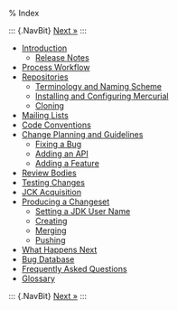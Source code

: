 % Index

::: {.NavBit}
[Next »](intro.html)
:::

* [Introduction](intro.html)
  * [Release Notes](intro.html#release-notes)
* [Process Workflow](processWorkflow.html)
* [Repositories](repositories.html)
  * [Terminology and Naming Scheme](repositories.html#terminology-and-naming-scheme)
  * [Installing and Configuring Mercurial](repositories.html#installing-and-configuring-mercurial)
  * [Cloning](repositories.html#cloning)
* [Mailing Lists](mailingLists.html)
* [Code Conventions](codeConventions.html)
* [Change Planning and Guidelines](changePlanning.html)
  * [Fixing a Bug](changePlanning.html#fixing-a-bug)
  * [Adding an API](changePlanning.html#adding-an-api)
  * [Adding a Feature](changePlanning.html#adding-a-featurejsr)
* [Review Bodies](reviewBodies.html)
* [Testing Changes](testingChanges.html)
* [JCK Acquisition](jckAcquisition.html)
* [Producing a Changeset](producingChangeset.html)
  * [Setting a JDK User Name](producingChangeset.html#setting-a-jdk-user-name)
  * [Creating](producingChangeset.html#creating)
  * [Merging](producingChangeset.html#merging)
  * [Pushing](producingChangeset.html#pushing)
* [What Happens Next](next.html)
* [Bug Database](bugDatabase.html)
* [Frequently Asked Questions](faq.html)
* [Glossary](glossary.html)

::: {.NavBit}
[Next »](intro.html)
:::
